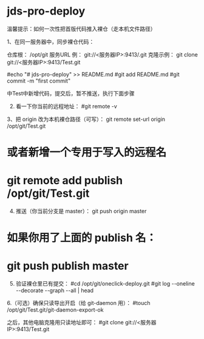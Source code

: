 # jds-pro-deploy

溫馨提示：如何一次性把首版代码推入裸仓（走本机文件路径）

1、在同一服务器中，同步裸仓代码：

仓库根： /opt/git
服务URL 例： git://<服务器IP>:9413/<repo>.git
克隆示例： git clone git://<服务器IP>:9413/Test.git

#echo "# jds-pro-deploy" >> README.md
#git add README.md
#git commit -m "first commit"

中Test中新增代码，提交后，暂不推送，执行下面步骤

2.	看一下你当前的远程地址：
#git remote -v

3、把 origin 改为本机裸仓路径（可写）：
git remote set-url origin /opt/git/Test.git
# 或者新增一个专用于写入的远程名
# git remote add publish /opt/git/Test.git


4.	推送（你当前分支是 master）：
git push origin master
# 如果你用了上面的 publish 名：
# git push publish master


5.	验证裸仓里已有提交：
#cd /opt/git/oneclick-deploy.git
#git log --oneline --decorate --graph --all | head

6.（可选）确保只读导出开启（给 git-daemon 用）：
#touch /opt/git/Test.git/git-daemon-export-ok

之后，其他电脑克隆用只读地址即可：
#git clone git://<服务器IP>:9413/Test.git
